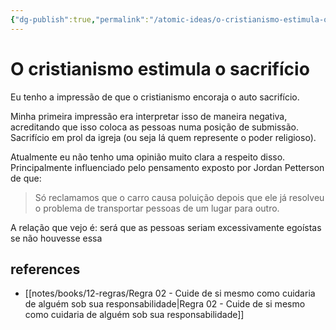 ```yaml
---
{"dg-publish":true,"permalink":"/atomic-ideas/o-cristianismo-estimula-o-sacrificio/","dgHomeLink":true,"dgPassFrontmatter":false,"dgShowBacklinks":true,"dgShowLocalGraph":false}
---
```


# O cristianismo estimula o sacrifício

Eu tenho a impressão de que o cristianismo encoraja o auto sacrifício.

Minha primeira impressão era interpretar isso de maneira negativa, acreditando que isso coloca as pessoas numa posição de submissão. Sacrifício em prol da igreja (ou seja lá quem represente o poder religioso).

Atualmente eu não tenho uma opinião muito clara a respeito disso. Principalmente influenciado pelo pensamento exposto por Jordan Petterson de que:

> Só reclamamos que o carro causa poluição depois que ele já resolveu o problema de transportar pessoas de um lugar para outro.

A relação que vejo é: será que as pessoas seriam excessivamente egoístas se não houvesse essa





## references

- [[notes/books/12-regras/Regra 02 - Cuide de si mesmo como cuidaria de alguém sob sua responsabilidade|Regra 02 - Cuide de si mesmo como cuidaria de alguém sob sua responsabilidade]]